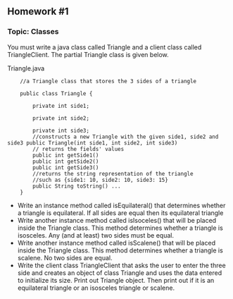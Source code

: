 ## Homework #1
### Topic: Classes

You must write a java class called Triangle and a client class called TriangleClient. The partial Triangle class is given below. 

Triangle.java

		//a Triangle class that stores the 3 sides of a triangle

		public class Triangle {

			private int side1;

			private int side2;

			private int side3;
			//constructs a new Triangle with the given side1, side2 and side3 public Triangle(int side1, int side2, int side3)
			// returns the fields' values
			public int getSide1()
			public int getSide2()
			public int getSide3()
			//returns the string representation of the triangle 
			//such as {side1: 10, side2: 10, side3: 15}
			public String toString() ...
		}

* Write an instance method called isEquilateral() that determines whether a triangle is equilateral. If all sides are equal then its equilateral triangle
* Write another instance method called isIsoceles() that will be placed inside the Triangle class. This method determines whether a triangle is isosceles. Any (and at least) two sides must be equal.
* Write another instance method called isScalene() that will be placed inside the Triangle class. This method determines whether a triangle is scalene. No two sides are equal.
* Write the client class TriangleClient that asks the user to enter the three side and creates an object of class Triangle and uses the data entered to initialize its size. Print out Triangle object. Then print out if it is an equilateral triangle or an isosceles triangle or scalene.
